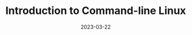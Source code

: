---
title: Introduction to Command-line Linux
date: 2023-03-22
showDateUpdated: false
tags: [MonSec, Kali, Linux, YouTube]
externalUrl: https://youtu.be/WXTVsIHrAKM
_build: {render: never}
xml: false
---